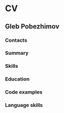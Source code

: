 # CV

## Gleb Pobezhimov

### Contacts

### Summary

### Skills

### Education

### Code examples

### Language skills
